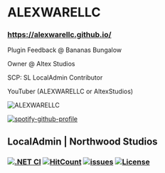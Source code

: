 # ALEXWARELLC
### https://alexwarellc.github.io/

Plugin Feedback @ Bananas Bungalow 

Owner @ Altex Studios 

SCP: SL LocalAdmin Contributor

YouTuber (ALEXWARELLC or AltexStudios)


![ALEXWARELLC](https://github-readme-stats.vercel.app/api?username=ALEXWARELLC&show_icons=true&theme=transparent)

[![spotify-github-profile](https://spotify-github-profile.vercel.app/api/view?uid=31obkbf3ds6mvgxireqf4osxbcfe&cover_image=true&theme=default&show_offline=true&background_color=121212&interchange=true)]([https://spotify-github-profile.vercel.app/api/view?uid=31obkbf3ds6mvgxireqf4osxbcfe&redirect=true](https://open.spotify.com/user/31obkbf3ds6mvgxireqf4osxbcfe))

## LocalAdmin | Northwood Studios
### [![.NET CI](https://github.com/northwood-studios/LocalAdmin-V2/actions/workflows/dotnet-core.yml/badge.svg)](https://github.com/northwood-studios/LocalAdmin-V2/actions/workflows/dotnet-core.yml) [![HitCount](https://hits.dwyl.com/northwood-studios/LocalAdmin-V2.svg)](http://github.com/northwood-studios/LocalAdmin-V2) [![issues](https://img.shields.io/github/issues/northwood-studios/LocalAdmin-V2)](https://github.com/northwood-studios/LocalAdmin-V2/issues) [![License](https://img.shields.io/badge/License-MIT-blue)](#license)
